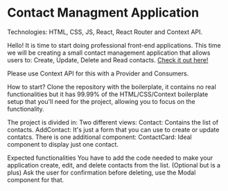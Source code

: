 # Contact Managment Application 

Technologies: HTML, CSS, JS, React, React Router and Context API.

Hello! It is time to start doing professional front-end applications. This time
we will be creating a small contact management application that allows users to:
Create, Update, Delete and Read contacts. 
<a href="https://projects.breatheco.de/json?slug=contact-list&preview">Check it out here!</a>

Please use Context API for this with a Provider and Consumers.

How to start?
Clone the repository with the boilerplate, it contains no real functionalities 
but it has 99.99% of the HTML/CSS/Context boilerplate setup that you'll need for the project, 
allowing you to focus on the functionality.

The project is divided in:
Two different views:
Contact: Contains the list of contacts.
AddContact: It's just a form that you can use to create or update contatcs.
There is one additional component:
ContactCard: Ideal component to display just one contact.

Expected functionalities
You have to add the code needed to make your application create, edit, 
and delete contacts from the list.
(Optional but is a plus) Ask the user for confirmation before deleting, use the 
Modal component for that.